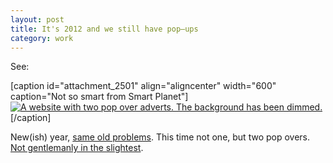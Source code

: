 ```yaml
---
layout: post
title: It's 2012 and we still have pop–ups
category: work
---
```


See:

[caption id="attachment_2501" align="aligncenter" width="600" caption="Not so smart from Smart Planet"][![A website with two pop over adverts. The background has been dimmed.](http://leonpaternoster.com/wp-content/uploads/2012/02/popover.jpg)](http://www.smartplanet.com/blog/business-brains/is-it-time-for-your-company-to-appoint-a-chief-customer-officer/21746)[/caption]

New(ish) year, [same old problems](http://leonpaternoster.com/2011/02/pop-ups/). This time not one, but two pop overs. [Not gentlemanly in the slightest](http://www.informationarchitects.jp/en/the-electronic-gentleman-or-why-usability-is-the-first-step-to-interactive-sexyness/).

